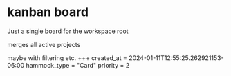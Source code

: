 # kanban board

Just a single board for the workspace root

merges all active projects

maybe with filtering etc.
+++
created_at = 2024-01-11T12:55:25.262921153-06:00
hammock_type = "Card"
priority = 2
